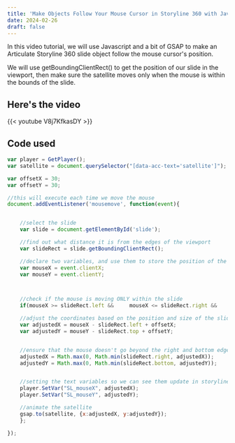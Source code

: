 ```yaml
---
title: 'Make Objects Follow Your Mouse Cursor in Storyline 360 with JavaScript & GSAP'
date: 2024-02-26
draft: false
---
```


In this video tutorial, we will use Javascript and a bit of GSAP to make an Articulate Storyline 360 slide object follow the mouse cursor's position.

We will use getBoundingClientRect() to get the position of our slide in the viewport, then make sure the satellite moves only when the mouse is within the bounds of the slide.

## Here's the video
{{< youtube V8j7KfkasDY >}}

## Code used

```js {linenos=true}
var player = GetPlayer();
var satellite = document.querySelector("[data-acc-text='satellite']");

var offsetX = 30;
var offsetY = 30;

//this will execute each time we move the mouse
document.addEventListener('mousemove', function(event){


    //select the slide
    var slide = document.getElementById('slide');

    //find out what distance it is from the edges of the viewport
    var slideRect = slide.getBoundingClientRect();

    //declare two variables, and use them to store the position of the mouse
    var mouseX = event.clientX;
    var mouseY = event.clientY;



    //check if the mouse is moving ONLY within the slide
    if(mouseX >= slideRect.left &&     mouseX <= slideRect.right &&        mouseY >= slideRect.top &&        mouseY <= slideRect.bottom   ){

    //adjust the coordinates based on the position and size of the slide
    var adjustedX = mouseX - slideRect.left + offsetX;
    var adjustedY = mouseY - slideRect.top + offsetY;


    //ensure that the mouse doesn't go beyond the right and bottom edge of the slide
    adjustedX = Math.max(0, Math.min(slideRect.right, adjustedX));
    adjustedY = Math.max(0, Math.min(slideRect.bottom, adjustedY));


    //setting the text variables so we can see them update in storyline
    player.SetVar("SL_mouseX", adjustedX);
    player.SetVar("SL_mouseY", adjustedY);

    //animate the satellite
    gsap.to(satellite, {x:adjustedX, y:adjustedY});
    };

});

```